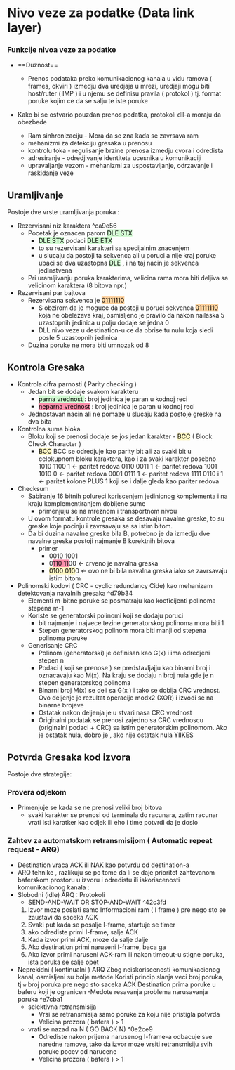 # Nivo veze za podatke (Data link layer)

### Funkcije nivoa veze za podatke

- ==Duznost==
	- Prenos podataka preko komunikacionog kanala u vidu ramova ( frames, okviri ) izmedju dva uredjaja u mrezi, uredjaji mogu biti host/ruter ( IMP ) i u njemu se definisu pravila ( protokol ) tj. format poruke kojim ce da se salju te iste poruke
	
- Kako bi se ostvario pouzdan prenos podatka, protokoli dll-a moraju da obezbede
	- Ram sinhronizaciju - Mora da se zna kada se zavrsava ram
	- mehanizmi za detekciju gresaka u prenosu
	- kontrolu toka - regulisanje brzine prenosa izmedju cvora i odredista 
	- adresiranje - odredjivanje identiteta ucesnika u komunikaciji 
	- upravaljanje vezom - mehanizmi za uspostavljanje, odrzavanje i raskidanje veze

## Uramljivanje 

Postoje dve vrste uramljivanja poruka : 
- Rezervisani niz karaktera ^ca9e56
	- Pocetak je oznacen parom <mark style="background: #BBFABBA6;">DLE STX</mark> 
		- <mark style="background: #BBFABBA6;">DLE STX</mark> podaci <mark style="background: #BBFABBA6;">DLE ETX</mark>
		- to su rezervisani karakteri sa specijalnim znacenjem
		- u slucaju da postoji ta sekvenca ali u poruci a nije kraj poruke ubaci se dva uzastopna <mark style="background: #BBFABBA6;">DLE</mark> , i na taj nacin je sekvenca jedinstvena
	- Pri uramljivanju poruka karakterima, velicina rama mora biti deljiva sa velicinom karaktera (8 bitova npr.)
- Rezervisani par bajtova
	- Rezervisana sekvenca je <mark style="background: #FFB86CA6;">01111110</mark> 
		- S obzirom da  je moguce da postoji u poruci sekvenca  <mark style="background: #FFB86CA6;">01111110</mark>  koja ne obelezava kraj, osmisljeno je pravilo da nakon nailaska 5 uzastopnih jedinica u polju dodaje se jedna 0
		- DLL nivo veze u destination-u ce da obrise tu nulu koja sledi posle 5 uzastopnih jedinica
	- Duzina poruke ne mora biti umnozak od 8 

## Kontrola Gresaka

- Kontrola cifra parnosti ( Parity checking )
	- Jedan bit se dodaje svakom karakteru
		- <mark style="background: #BBFABBA6;">parna vrednost </mark> : broj jedinica je paran u kodnoj reci
		- <mark style="background: #FF5582A6;">neparna vrednost</mark> : broj jedinica je paran u kodnoj reci
	- Jednostavan nacin ali ne pomaze u slucaju kada postoje greske na dva bita
- Kontrolna suma bloka
	 - Bloku koji se prenosi dodaje se jos jedan karakter -  <mark style="background: #FFF3A3A6;">BCC</mark> ( Block Check Character )
		 - <mark style="background: #FFF3A3A6;">BCC</mark> BCC se odredjuje kao parity bit ali za svaki bit u celokupnom bloku karaktera, kao i za svaki karakter posebno
		 1010 1100 1 <- paritet redova
		 0110 0011 1 <- paritet redova
		 1001 1010 0 <- paritet redova
		 0001 0111 1 <- paritet redova
		 1111 0110 i 1 <- paritet kolone PLUS 1 koji se i dalje gleda kao pariter redova
- Checksum 
	- Sabiranje 16 bitnih polureci koriscenjem jedinicnog komplementa i na kraju komplementiranjem dobijene sume
		- primenjuju  se na mreznom i transportnom nivou
	- U ovom formatu kontrole gresaka se desavaju navalne greske, to su greske koje pocinju i zavrsavaju se sa istim bitom.
	- Da bi duzina navalne greske bila B, potrebno je da izmedju dve navalne greske postoji najmanje B korektnih bitova
		- primer
			- 0010 1001
			- 0<mark style="background: #FF5582A6;">110 11</mark>00 <- crveno je navalna greska 
			- <mark style="background: #FFF3A3A6;">0100 010</mark>0 <- ovo ne bi bila navalna greska iako se zavrsavaju istim bitom 
- Polinomski kodovi ( CRC - cyclic redundancy Cide) kao mehanizam detektovanja navalnih gresaka ^d79b34
	- Elementi m-bitne poruke se posmatraju kao koeficijenti polinoma stepena m-1
	-  Koriste se generatorski polinomi koji se dodaju poruci 
		- bit najmanje i najvece tezine generatorskog polinoma mora biti 1
		- Stepen generatorskog polinom mora biti manji od stepena polinoma poruke
	- Generisanje CRC
		- Polinom (generatorski) je definisan kao G(x) i ima odredjeni stepen n
		- Podaci ( koji se prenose ) se predstavljajju kao binarni broj i oznacavaju kao M(x). Na kraju se dodaju n broj nula gde je n stepen generatorskog polinoma
		- Binarni broj M(x) se deli  sa G(x ) i  tako se dobija CRC vrednost. Ovo deljenje je rezultat operacije modx2 (XOR) i izvodi se na binarne brojeve
		- Ostatak nakon  deljenja je u stvari nasa CRC vrednost
		- Originalni podatak se prenosi zajedno sa CRC vrednoscu (originalni podaci + CRC) sa istim generatorskim polinomom. Ako je ostatak nula, dobro je , ako nije ostatak nula YIIKES

## Potvrda Gresaka  kod izvora

Postoje dve strategije: 
###  Provera odjekom

-  Primenjuje se kada se ne prenosi veliki broj bitova
	- svaki karakter se prenosi od terminala do racunara, zatim racunar vrati isti karatker kao odjek ili eho i time potvrdi da je doslo 
### Zahtev za automatskom retransmisijom ( Automatic repeat request - ARQ)
-  Destination vraca ACK ili NAK kao potvrdu od destination-a 
- ARQ tehnike , razlikuju se po tome da li se daje prioritet zahtevanom baferskom prostoru u izvoru i odredistu ili iskoriscenosti komunikacionog kanala : 
-  Slobodni (idle) ARQ : Protokoli 
	 - SEND-AND-WAIT OR STOP-AND-WAIT ^42c3fd
	 1. Izvor moze poslati samo Informacioni ram ( I frame ) pre nego sto se zaustavi da saceka ACK
	 2. Svaki put kada se posalje I-frame, startuje se timer
	 3. ako odrediste primi I-frame, salje ACK
	 4. Kada izvor primi ACK, moze da salje dalje
	 5. Ako destination primi naruseni I-frame, baca ga
	 6. Ako izvor primi naruseni ACK-ram ili nakon timeout-u stigne poruka, ista poruka se salje opet
- Neprekidni ( kontinualni ) ARQ
		Zbog neiskoriscenosti komunikacionog kanal, osmisljeni su bolje metode 
		Koristi princip slanja veci broj poruka, tj `w` broj poruka pre nego sto saceka ACK
		Destination prima poruke u baferu koji je ogranicen
	-Medote resavanja problema narusavanja poruka ^e7cba1
	- selektivna retransmisija 
		- Vrsi se retransmisija samo poruke za koju nije pristigla potvrda
		- Velicina prozora ( bafera ) > 1
	- vrati se nazad na N ( GO BACK N) ^0e2ce9
		- Odrediste nakon prijema narusenog I-frame-a odbacuje sve naredne ramove, tako da izvor moze vrsiti retransmisiju svih poruke pocev od narucene
		- Velicina prozora ( bafera ) > 1
